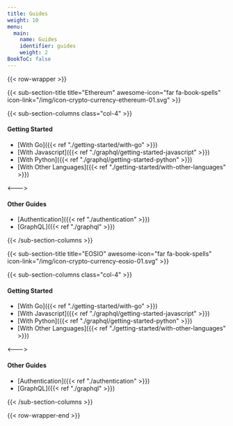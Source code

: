 ```yaml
---
title: Guides
weight: 10
menu:
  main:
    name: Guides
    identifier: guides
    weight: 2
BookToC: false
---
```


{{< row-wrapper >}}

{{< sub-section-title title="Ethereum" awesome-icon="far fa-book-spells" icon-link="/img/icon-crypto-currency-ethereum-01.svg" >}}

{{< sub-section-columns  class="col-4" >}}

#### Getting Started

* [With Go]({{< ref "./getting-started/with-go" >}})
* [With Javascript]({{< ref "./graphql/getting-started-javascript" >}})
* [With Python]({{< ref "./graphql/getting-started-python" >}})
* [With Other Languages]({{< ref "./getting-started/with-other-languages" >}})

<--->

#### Other Guides

* [Authentication]({{< ref "./authentication" >}})
* [GraphQL]({{< ref "./graphql" >}})

{{< /sub-section-columns >}}


{{< sub-section-title title="EOSIO" awesome-icon="far fa-book-spells" icon-link="/img/icon-crypto-currency-eosio-01.svg" >}}

{{< sub-section-columns class="col-4" >}}

#### Getting Started

* [With Go]({{< ref "./getting-started/with-go" >}})
* [With Javascript]({{< ref "./graphql/getting-started-javascript" >}})
* [With Python]({{< ref "./graphql/getting-started-python" >}})
* [With Other Languages]({{< ref "./getting-started/with-other-languages" >}})

<--->

#### Other Guides

* [Authentication]({{< ref "./authentication" >}})
* [GraphQL]({{< ref "./graphql" >}})

{{< /sub-section-columns >}}

{{< row-wrapper-end >}}  
